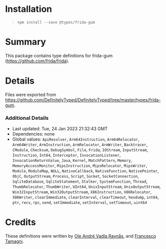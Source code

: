 # Installation
> `npm install --save @types/frida-gum`

# Summary
This package contains type definitions for frida-gum (https://github.com/frida/frida).

# Details
Files were exported from https://github.com/DefinitelyTyped/DefinitelyTyped/tree/master/types/frida-gum.

### Additional Details
 * Last updated: Tue, 24 Jan 2023 21:32:43 GMT
 * Dependencies: none
 * Global values: `ApiResolver`, `Arm64Instruction`, `Arm64Relocator`, `Arm64Writer`, `ArmInstruction`, `ArmRelocator`, `ArmWriter`, `Backtracer`, `CModule`, `Checksum`, `DebugSymbol`, `File`, `Frida`, `IOStream`, `InputStream`, `Instruction`, `Int64`, `Interceptor`, `InvocationListener`, `InvocationReturnValue`, `Java`, `Kernel`, `MatchPattern`, `Memory`, `MemoryAccessMonitor`, `MipsInstruction`, `MipsRelocator`, `MipsWriter`, `Module`, `ModuleMap`, `NULL`, `NativeCallback`, `NativeFunction`, `NativePointer`, `ObjC`, `OutputStream`, `Process`, `Script`, `Socket`, `SocketConnection`, `SqliteDatabase`, `SqliteStatement`, `Stalker`, `SystemFunction`, `Thread`, `ThumbRelocator`, `ThumbWriter`, `UInt64`, `UnixInputStream`, `UnixOutputStream`, `Win32InputStream`, `Win32OutputStream`, `X86Instruction`, `X86Relocator`, `X86Writer`, `clearImmediate`, `clearInterval`, `clearTimeout`, `hexdump`, `int64`, `ptr`, `recv`, `rpc`, `send`, `setImmediate`, `setInterval`, `setTimeout`, `uint64`

# Credits
These definitions were written by [Ole André Vadla Ravnås](https://github.com/oleavr), and [Francesco Tamagni](https://github.com/mrmacete).
